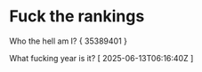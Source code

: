 # Fuck the rankings

Who the hell am I?
{ 35389401 }

What fucking year is it?
[ 2025-06-13T06:16:40Z ]
